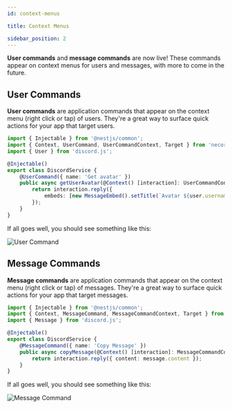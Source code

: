 ```yaml
---
id: context-menus

title: Context Menus

sidebar_position: 2
---
```


**User commands** and **message commands** are now live! These commands appear on context menus for users and messages, with more to come in the future.

## User Commands

**User commands** are application commands that appear on the context menu (right click or tap) of users. They're a great way to surface quick actions for your app that target users.

```typescript title="discord.service.ts"
import { Injectable } from '@nestjs/common';
import { Context, UserCommand, UserCommandContext, Target } from 'necord';
import { User } from 'discord.js';

@Injectable()
export class DiscordService {
    @UserCommand({ name: 'Get avatar' })
    public async getUserAvatar(@Context() [interaction]: UserCommandContext, @Target() user: User) {
        return interaction.reply({
            embeds: [new MessageEmbed().setTitle(`Avatar ${user.username}`).setImage(user.displayAvatarURL({ size: 4096, dynamic: true }))],
        });
    }
}
```

If all goes well, you should see something like this:

![User Command](https://i.imgur.com/flpESLP.png "User Command")

## Message Commands

**Message commands** are application commands that appear on the context menu (right click or tap) of messages. They're a great way to surface quick actions for your app that target messages.

```typescript title="discord.service.ts"
import { Injectable } from '@nestjs/common';
import { Context, MessageCommand, MessageCommandContext, Target } from 'necord';
import { Message } from 'discord.js';

@Injectable()
export class DiscordService {
    @MessageCommand({ name: 'Copy Message' })
    public async copyMessage(@Context() [interaction]: MessageCommandContext, @Target() message: Message) {
        return interaction.reply({ content: message.content });
    }
}
```

If all goes well, you should see something like this:

![Message Command](https://i.imgur.com/AaB71Ur.png "Message Command")
